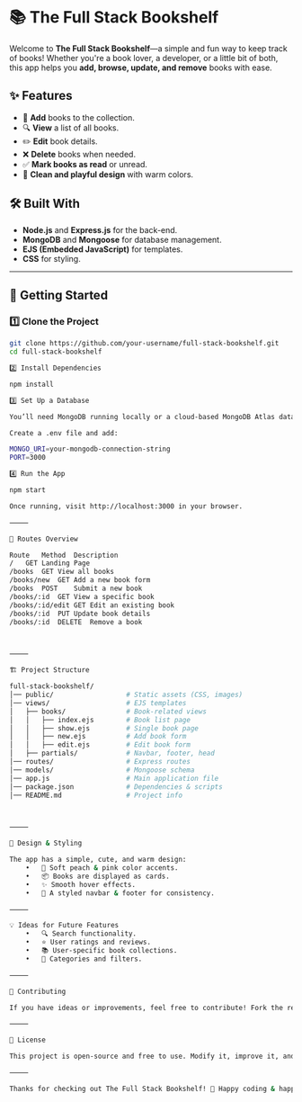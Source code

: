 # 📚 The Full Stack Bookshelf

Welcome to **The Full Stack Bookshelf**—a simple and fun way to keep track of books! Whether you're a book lover, a developer, or a little bit of both, this app helps you **add, browse, update, and remove** books with ease.

## ✨ Features
- 📝 **Add** books to the collection.
- 🔍 **View** a list of all books.
- ✏️ **Edit** book details.
- ❌ **Delete** books when needed.
- ✅ **Mark books as read** or unread.
- 🎨 **Clean and playful design** with warm colors.

## 🛠️ Built With
- **Node.js** and **Express.js** for the back-end.
- **MongoDB** and **Mongoose** for database management.
- **EJS (Embedded JavaScript)** for templates.
- **CSS** for styling.

---

## 🚀 Getting Started

### 1️⃣ Clone the Project
```sh
git clone https://github.com/your-username/full-stack-bookshelf.git
cd full-stack-bookshelf

2️⃣ Install Dependencies

npm install

3️⃣ Set Up a Database

You’ll need MongoDB running locally or a cloud-based MongoDB Atlas database.

Create a .env file and add:

MONGO_URI=your-mongodb-connection-string
PORT=3000

4️⃣ Run the App

npm start

Once running, visit http://localhost:3000 in your browser.

⸻

📌 Routes Overview

Route	Method	Description
/	GET	Landing Page
/books	GET	View all books
/books/new	GET	Add a new book form
/books	POST	Submit a new book
/books/:id	GET	View a specific book
/books/:id/edit	GET	Edit an existing book
/books/:id	PUT	Update book details
/books/:id	DELETE	Remove a book



⸻

🏗 Project Structure

full-stack-bookshelf/
│── public/                  # Static assets (CSS, images)
│── views/                   # EJS templates
│   ├── books/               # Book-related views
│   │   ├── index.ejs        # Book list page
│   │   ├── show.ejs         # Single book page
│   │   ├── new.ejs          # Add book form
│   │   ├── edit.ejs         # Edit book form
│   ├── partials/            # Navbar, footer, head
│── routes/                  # Express routes
│── models/                  # Mongoose schema
│── app.js                   # Main application file
│── package.json             # Dependencies & scripts
│── README.md                # Project info



⸻

🎨 Design & Styling

The app has a simple, cute, and warm design:
	•	🍑 Soft peach & pink color accents.
	•	📦 Books are displayed as cards.
	•	✨ Smooth hover effects.
	•	🎀 A styled navbar & footer for consistency.

⸻

💡 Ideas for Future Features
	•	🔍 Search functionality.
	•	⭐ User ratings and reviews.
	•	📚 User-specific book collections.
	•	📌 Categories and filters.

⸻

🤝 Contributing

If you have ideas or improvements, feel free to contribute! Fork the repo, make your changes, and submit a pull request.

⸻

📜 License

This project is open-source and free to use. Modify it, improve it, and make it your own!

⸻

Thanks for checking out The Full Stack Bookshelf! 🎉 Happy coding & happy reading! 📖✨
